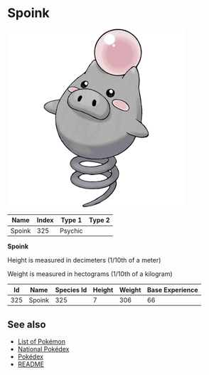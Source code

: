 # Spoink


![Spoink](images/325.png)

| **Name** | **Index** | **Type 1** | **Type 2** |
|----|----|----|----|
| Spoink | 325 | Psychic  |  |

**Spoink** 


Height is measured in decimeters (1/10th of a meter)

Weight is measured in hectograms (1/10th of a kilogram)

| **Id** | **Name** | **Species Id** | **Height** | **Weight** | **Base Experience** |
|--------|----------|----------------|------------|------------|---------------------|
| 325 | Spoink | 325 | 7 | 306 | 66 |


## See also

- [List of Pokémon](../pokemon.md)
- [National Pokédex](../national_pokedex.md)
- [Pokédex](../pokedex.md)
- [README](../README.md)
